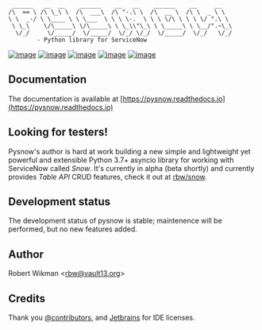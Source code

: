 ```
 ______   __  __    ______    __   __    ______    __     __
/\  == \ /\ \_\ \  /\  ___\  /\ "-.\ \  /\  __ \  /\ \  _ \ \
\ \  _-/ \ \____ \ \ \___  \ \ \ \-.  \ \ \ \/\ \ \ \ \/ ".\ \
 \ \_\    \/\_____\ \/\_____\ \ \_\\"\_\ \ \_____\ \ \__/".~\_\
  \/_/     \/_____/  \/_____/  \/_/ \/_/  \/_____/  \/_/   \/_/
		- Python library for ServiceNow
```

[![image](https://travis-ci.org/rbw/pysnow.svg?branch=master)](https://travis-ci.org/rbw/pysnow)
[![image](https://coveralls.io/repos/github/rbw0/pysnow/badge.svg?branch=master)](https://coveralls.io/github/rbw0/pysnow?branch=master)
[![image](https://badge.fury.io/py/pysnow.svg)](https://pypi.python.org/pypi/pysnow)
[![image](https://img.shields.io/badge/License-MIT-green.svg)](https://opensource.org/licenses/MIT)
[![image](https://pepy.tech/badge/pysnow/month)](https://pepy.tech/project/pysnow)


Documentation
---

The documentation is available at [https://pysnow.readthedocs.io](https://pysnow.readthedocs.io)


Looking for testers!
---

Pysnow's author is hard at work building a new simple and lightweight yet powerful and extensible Python 3.7+ asyncio library for working with ServiceNow called *Snow*. It's currently in alpha (beta shortly) and currently provides *Table API* CRUD features, check it out at [rbw/snow](https://github.com/rbw/snow).


Development status
---

The development status of pysnow is stable; maintenence will be performed, but no new features added.


Author
---

Robert Wikman \<rbw@vault13.org\>

Credits
---

Thank you [@contributors](https://github.com/rbw/pysnow/graphs/contributors), and [Jetbrains](http://www.jetbrains.com) for IDE licenses.

